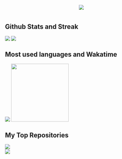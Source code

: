 <p align="center">
<img src="https://readme-typing-svg.demolab.com?font=Acme&pause=1000&color=5BCDEC&width=435&lines=I'm+full-stack+web+and+flutter+developer.+I+like+scraping." />
</p>
    
<div>
<img src="https://github-readme-activity-graph.cyclic.app/graph?username=DevFirdavs&theme=react-dark" alt="">
</div>
    
<div>
<h2>Github Stats and Streak</h2>
<img src="https://github-readme-stats.vercel.app/api?username=DevFirdavs&show_icons=true&theme=react-dark&bg_color=20232a&title_color=5bcdec&icon_color=5bcdec&text_color=ffffff" />
<img src="https://streak-stats.demolab.com?user=DevFirdavs&theme=react" />
</div>

<div>
<h2>Most used languages and Wakatime</h2>
<img src="https://github-readme-stats.vercel.app/api/top-langs/?username=Firdavs-coder&langs_count=8&layout=compact&theme=react&bg_color=20232a&title_color=5bcdec&icon_color=5bcdec" />
<img height="190" src="https://github-readme-stats.vercel.app/api/wakatime?username=DevFirdavs&bg_color=20232a&title_color=5bcdec&text_color=ffffff" alt="">
</div>


<div>
<h2>My Top Repositories</h2>
<img src="https://github-readme-stats.vercel.app/api/pin/?username=DevFirdavs&repo=Fitness-App-using-API&title_color=fff&icon_color=f9f9f9&text_color=9f9f9f&bg_color=20232a">
</div>

<img src="https://metrics.lecoq.io/DevFirdavs?template=classic&base.header=0&base.metadata=0&isocalendar=1&languages=1&people=1&isocalendar.duration=half-year&languages.limit=8&languages.sections=most-used&languages.colors=github&languages.threshold=0%25&languages.indepth=false&languages.recent.load=300&languages.recent.days=14&people.limit=24&people.size=28&people.types=followers%2C%20following&people.identicons=false&people.shuffle=false&config.timezone=Asia%2FCalcutta" />




